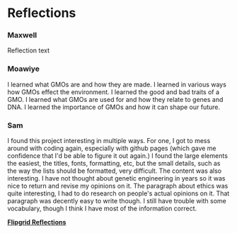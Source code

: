 # Reflections

### Maxwell
Reflection text

### Moawiye

I learned what GMOs are and how they are made. I learned in various ways how GMOs effect the environment. I learned the good and bad traits of a GMO. I learned what GMOs are used for and how they relate to genes and DNA. I learned the importance of GMOs and how it can shape our future. 

### Sam

I found this project interesting in multiple ways. For one, I got to mess around with coding again, especially with github pages (which gave me confidence that I'd be able to figure it out again.) I found the large elements the easiest, the titles, fonts, formatting, etc, but the small details, such as the way the lists should be formatted, very difficult. The content was also interesting. I have not thought about genetic engineering in years so it was nice to return and revise my opinions on it. The paragraph about ethics was quite interesting, I had to do research on people's actual opinions on it. That paragraph was decently easy to write though. I still have trouble with some vocabulary, though I think I have most of the information correct.

__[Flipgrid Reflections](https://flipgrid.com/e2ac3bdc)__
